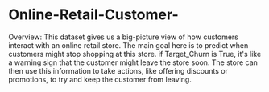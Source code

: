 # Online-Retail-Customer-
Overview: This dataset gives us a big-picture view of how customers interact with an online retail store. The main goal here is to predict when customers might stop shopping at this store.
if Target_Churn is True, it's like a warning sign that the customer might leave the store soon. The store can then use this information to take actions, like offering discounts or promotions, to try and keep the customer from leaving.


